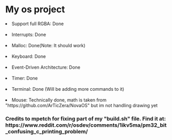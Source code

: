 <h1>My os project</h1>

<li>Support full RGBA: Done</li><br>
<li>Interrupts: Done</li><br>
<li>Malloc: Done(Note: It should work)</li><br>
<li>Keyboard: Done</li><br>
<li>Event-Driven Architecture: Done</li><br>
<li>Timer: Done</li><br>
<li>Terminal: Done (Will be adding more commands to it)</li><br>
<li>Mouse: Technically done, math is taken from "https://github.com/ArTicZera/NovaOS" but im not handling drawing yet</li>

<h3>Credits to mpetch for fixing part of my "build.sh" file. Find it at: https://www.reddit.com/r/osdev/comments/1ikv5ma/pm32_bit_confusing_c_printing_problem/</h3>
